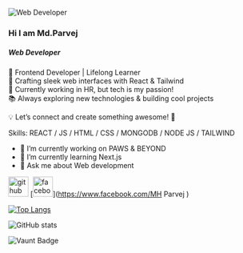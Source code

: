 ![Web Developer ](https://i.ibb.co.com/Hfnzj1vb/github-banner.png)
### Hi I am Md.Parvej
##### Web Developer 


🚀 Frontend Developer | Lifelong Learner <br>
🎨 Crafting sleek web interfaces with React & Tailwind <br>
💼 Currently working in HR, but tech is my passion! <br>
📚 Always exploring new technologies & building cool projects

💡 Let’s connect and create something awesome! 🚀

Skills: REACT / JS / HTML / CSS / MONGODB / NODE JS / TAILWIND

- 🔭 I’m currently working on PAWS & BEYOND 
- 🌱 I’m currently learning Next.js 
- 💬 Ask me about Web development  


[<img src='https://cdn.jsdelivr.net/npm/simple-icons@3.0.1/icons/github.svg' alt='github' height='40'>](https://github.com/Parvej101)  [<img src='https://cdn.jsdelivr.net/npm/simple-icons@3.0.1/icons/facebook.svg' alt='facebook' height='40'>](https://www.facebook.com/MH Parvej )  

[![Top Langs](https://github-readme-stats.vercel.app/api/top-langs/?username=Parvej101)](https://github.com/anuraghazra/github-readme-stats)

![GitHub stats](https://github-readme-stats.vercel.app/api?username=Parvej101&show_icons=true&count_private=true)  

![Vaunt Badge](https://api.vaunt.dev/v1/github/entities/Parvej101/contributions?format=svg&private=true)  

